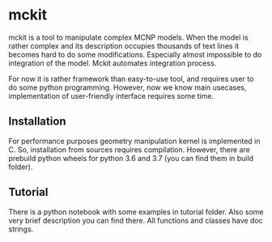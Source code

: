 # mckit
mckit is a tool to manipulate complex MCNP models. When the model is rather complex and its description occupies thousands of text lines it becomes hard to do some modifications.
Especially almost impossible to do integration of the model. Mckit automates integration process. 

For now it is rather framework than easy-to-use tool, and requires user to do some python programming. However, now we know main usecases, 
implementation of user-friendly interface requires some time. 

## Installation

For performance purposes geometry manipulation kernel is implemented in C. So, installation from sources requires compilation. However, there are prebuild 
python wheels for python 3.6 and 3.7 (you can find them in build folder). 

## Tutorial

There is a python notebook with some examples in tutorial folder. Also some very brief description you can find there. All functions and classes have doc strings. 


